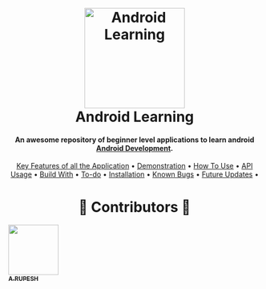 <h1 align="center">
  <br>
  <img src="https://raw.githubusercontent.com/rupesh1310/Android/master/images/android-svgrepo-com.svg?token=AHJGSMWNOVIUWJWNKSET2AC6VI24O" alt="Android Learning" width="200"></a>
  <br>
  Android Learning
  <br>
</h1>
<h4 align="center">An awesome repository of beginner level applications to learn android <a href="https://developer.android.com/studio/intro" target="_blank">Android Development</a>.</h4>
 <p align="center">
  <a href="#key-features">Key Features of all the Application</a> •
  <a href="#demonstration">Demonstration</a> •
  <a href="#how-to-use">How To Use</a> •
  <a href="#api-usage">API Usage</a> •
  <a href="#build-with">Build With</a> •
  <a href="#to-do">To-do</a> •
  <a href="#installation">Installation</a> • 
  <a href="#known-bugs">Known Bugs</a> • 
  <a href="#future-updates">Future Updates</a> • 
</p>



<h1 align="center"> ️💚️ Contributors 💚 </h1>

<!-- ALL-CONTRIBUTORS-LIST:START - Do not remove or modify this section -->
<!-- prettier-ignore -->
[<img src="https://avatars1.githubusercontent.com/u/30566706?s=460&u=fa66403c14af5eafd23a330aee2b3864ed35c9c9&v=4" width="100px;"/><br /><sub><b>A.RUPESH</b></sub>](https://github.com/rupesh1310)<br />

